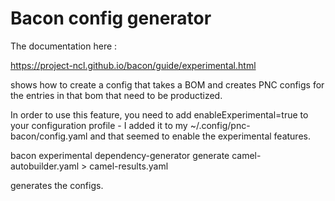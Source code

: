 # Bacon config generator

The documentation here : 

https://project-ncl.github.io/bacon/guide/experimental.html

shows how to create a config that takes a BOM and creates PNC configs for the entries in that bom that need to be productized.

In order to use this feature, you need to add enableExperimental=true to your configuration profile - I added it to my ~/.config/pnc-bacon/config.yaml and that seemed to enable the experimental features.

bacon experimental dependency-generator generate camel-autobuilder.yaml > camel-results.yaml

generates the configs.
